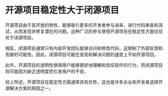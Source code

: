 # **开源项目稳定性大于闭源项目**

开源项目由于其开放的特性，能够吸引更多的开发者参与进来，进行代码审查和测试，从而发现并修复潜在的问题。这种广泛的参与使得开源项目在稳定性方面往往优于闭源项目。

相反，闭源项目通常只有内部开发团队能够访问和修改代码，这限制了外部反馈和贡献的可能性。因此，闭源项目可能在发现和解决问题的速度上不如开源项目。

此外，开源项目的透明性使得用户能够更好地理解和信任软件的行为，而闭源项目则可能因为缺乏透明度而引发用户的不安。

综上所述，开源项目在稳定性方面通常具有优势，这也是许多企业和开发者选择开源解决方案的原因之一。
